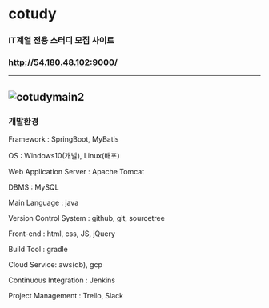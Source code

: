 # cotudy
 ### IT계열 전용 스터디 모집 사이트
 ### http://54.180.48.102:9000/
 ---
 ![cotudymain2](https://user-images.githubusercontent.com/54975983/70296628-9d9b8a00-182e-11ea-99f3-a7986d8ddf41.png)
---
### 개발환경

Framework : SpringBoot, MyBatis

OS : Windows10(개발), Linux(배포)

Web Application Server : Apache Tomcat

DBMS : MySQL

Main Language : java 

Version Control System : github, git, sourcetree

Front-end : html, css, JS, jQuery

Build Tool : gradle

Cloud Service: aws(db), gcp

Continuous Integration : Jenkins

Project Management : Trello, Slack
